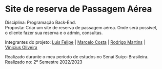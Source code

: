 # Site de reserva de Passagem Aérea
Disciplina: Programação Back-End.<br>
Proposta: Criar um site de reserva de passagem aérea. Onde será possível, o cliente fazer sua reserva e o admin, consultas.<br>

Integrantes do projeto:
<a href="https://github.com/LunosOli">Luis Felipe</a> |
<a href="https://github.com/marcellu-s">Marcelo Costa</a> |
<a href="https://github.com/Rodrigo-Martins-Mateus">Rodrigo Martins</a> |
<a href="https://github.com/VerNancio">Vinicius Oliveira</a>

Realizado durante o meu período de estudos no Senai Suíço-Brasileira.<br>
Realizado no: 2º Semestre 2022/2023
